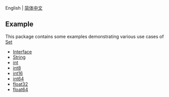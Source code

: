 English | [简体中文](./README-zh_CN.md)

## Example
This package contains some examples demonstrating various use cases of [Set](../README.md)

- [Interface](./interface/main.go)
- [String](./string/main.go)
- [int](./int/main.go)
- [int8](./int8/main.go)
- [int16](./int16/main.go)
- [int64](./int64/main.go)
- [float32](./float32/main.go)
- [float64](./float64/main.go)
